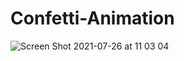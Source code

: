 # Confetti-Animation
![Screen Shot 2021-07-26 at 11 03 04](https://user-images.githubusercontent.com/84512960/126954586-db37d87c-630d-4936-9e1e-3be1688352c2.png)
